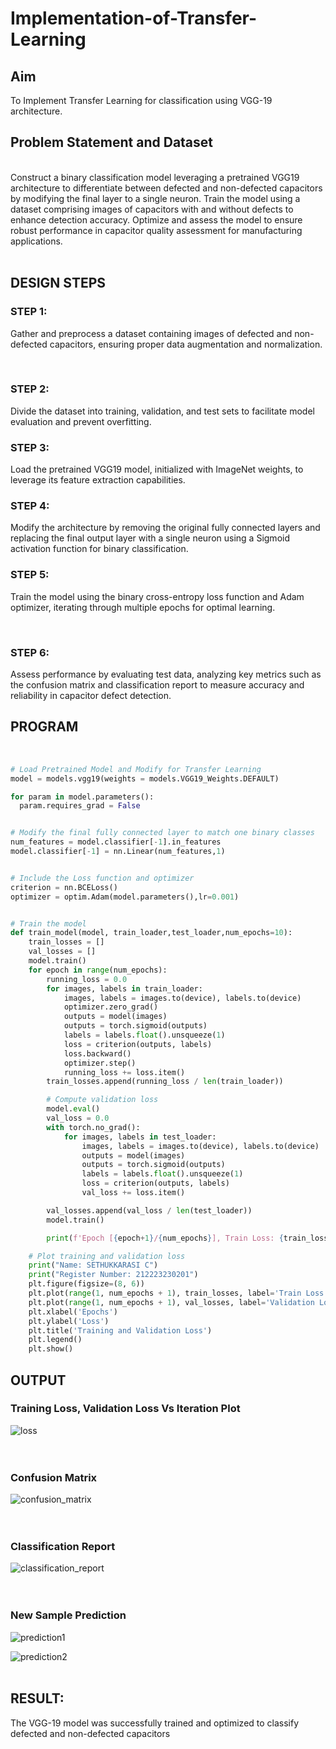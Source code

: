 # Implementation-of-Transfer-Learning
## Aim
To Implement Transfer Learning for classification using VGG-19 architecture.
<br>

## Problem Statement and Dataset

<br>
Construct a binary classification model leveraging a pretrained VGG19 architecture to differentiate between defected and non-defected capacitors by modifying the final layer to a single neuron. Train the model using a dataset comprising images of capacitors with and without defects to enhance detection accuracy. Optimize and assess the model to ensure robust performance in capacitor quality assessment for manufacturing applications.
<br>
<br>

## DESIGN STEPS
### STEP 1:
Gather and preprocess a dataset containing images of defected and non-defected capacitors, ensuring proper data augmentation and normalization.

</br>

### STEP 2:
Divide the dataset into training, validation, and test sets to facilitate model evaluation and prevent overfitting.
</br>

### STEP 3:
Load the pretrained VGG19 model, initialized with ImageNet weights, to leverage its feature extraction capabilities.
<br>

### STEP 4:
Modify the architecture by removing the original fully connected layers and replacing the final output layer with a single neuron using a Sigmoid activation function for binary classification.
<br>

### STEP 5:
Train the model using the binary cross-entropy loss function and Adam optimizer, iterating through multiple epochs for optimal learning.

<br>

### STEP 6:
Assess performance by evaluating test data, analyzing key metrics such as the confusion matrix and classification report to measure accuracy and reliability in capacitor defect detection.
<br>

## PROGRAM
<br>

```python
# Load Pretrained Model and Modify for Transfer Learning
model = models.vgg19(weights = models.VGG19_Weights.DEFAULT)

for param in model.parameters():
  param.requires_grad = False


# Modify the final fully connected layer to match one binary classes
num_features = model.classifier[-1].in_features
model.classifier[-1] = nn.Linear(num_features,1)


# Include the Loss function and optimizer
criterion = nn.BCELoss()
optimizer = optim.Adam(model.parameters(),lr=0.001)


# Train the model
def train_model(model, train_loader,test_loader,num_epochs=10):
    train_losses = []
    val_losses = []
    model.train()
    for epoch in range(num_epochs):
        running_loss = 0.0
        for images, labels in train_loader:
            images, labels = images.to(device), labels.to(device)
            optimizer.zero_grad()
            outputs = model(images)
            outputs = torch.sigmoid(outputs)
            labels = labels.float().unsqueeze(1)
            loss = criterion(outputs, labels)
            loss.backward()
            optimizer.step()
            running_loss += loss.item()
        train_losses.append(running_loss / len(train_loader))

        # Compute validation loss
        model.eval()
        val_loss = 0.0
        with torch.no_grad():
            for images, labels in test_loader:
                images, labels = images.to(device), labels.to(device)
                outputs = model(images)
                outputs = torch.sigmoid(outputs)
                labels = labels.float().unsqueeze(1)
                loss = criterion(outputs, labels)
                val_loss += loss.item()

        val_losses.append(val_loss / len(test_loader))
        model.train()

        print(f'Epoch [{epoch+1}/{num_epochs}], Train Loss: {train_losses[-1]:.4f}, Validation Loss: {val_losses[-1]:.4f}')

    # Plot training and validation loss
    print("Name: SETHUKKARASI C")
    print("Register Number: 212223230201")
    plt.figure(figsize=(8, 6))
    plt.plot(range(1, num_epochs + 1), train_losses, label='Train Loss', marker='o')
    plt.plot(range(1, num_epochs + 1), val_losses, label='Validation Loss', marker='s')
    plt.xlabel('Epochs')
    plt.ylabel('Loss')
    plt.title('Training and Validation Loss')
    plt.legend()
    plt.show()

```

## OUTPUT
### Training Loss, Validation Loss Vs Iteration Plot

![loss](/loss_graph.png)
</br>
</br>
</br>

### Confusion Matrix

![confusion_matrix](/con_mat.png)
</br>
</br>
</br>

### Classification Report

![classification_report](/clas_repo.png)
</br>
</br>
</br>

### New Sample Prediction

![prediction1](/pred1.png)
<br>

![prediction2](/pred2.png)
</br>
</br>

## RESULT:
The VGG-19 model was successfully trained and optimized to classify defected and non-defected capacitors
</br>
</br>
</br>
